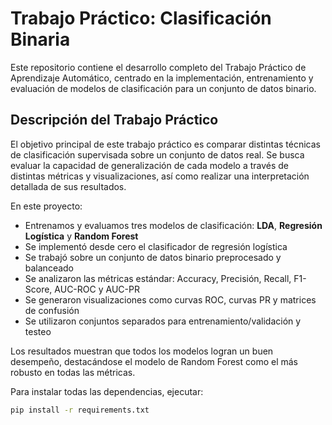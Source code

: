 # Trabajo Práctico: Clasificación Binaria

Este repositorio contiene el desarrollo completo del Trabajo Práctico de Aprendizaje Automático, centrado en la implementación, entrenamiento y evaluación de modelos de clasificación para un conjunto de datos binario.

## Descripción del Trabajo Práctico

El objetivo principal de este trabajo práctico es comparar distintas técnicas de clasificación supervisada sobre un conjunto de datos real. Se busca evaluar la capacidad de generalización de cada modelo a través de distintas métricas y visualizaciones, así como realizar una interpretación detallada de sus resultados.

En este proyecto:

- Entrenamos y evaluamos tres modelos de clasificación: **LDA**, **Regresión Logística** y **Random Forest**
- Se implementó desde cero el clasificador de regresión logística
- Se trabajó sobre un conjunto de datos binario preprocesado y balanceado
- Se analizaron las métricas estándar: Accuracy, Precisión, Recall, F1-Score, AUC-ROC y AUC-PR
- Se generaron visualizaciones como curvas ROC, curvas PR y matrices de confusión
- Se utilizaron conjuntos separados para entrenamiento/validación y testeo

Los resultados muestran que todos los modelos logran un buen desempeño, destacándose el modelo de Random Forest como el más robusto en todas las métricas.


Para instalar todas las dependencias, ejecutar:

```bash
pip install -r requirements.txt
